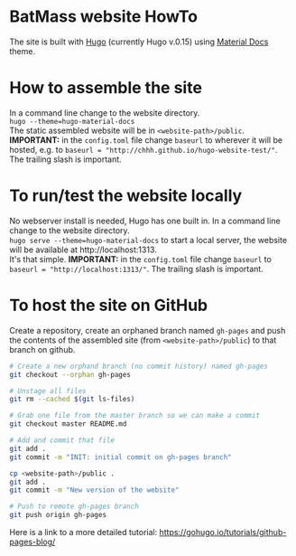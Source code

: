 # BatMass website HowTo
The site is built with [Hugo](https://gohugo.io/) (currently Hugo v.0.15) using [Material Docs](https://github.com/digitalcraftsman/hugo-material-docs) theme.


# How to assemble the site
In a command line change to the website directory.  
`hugo --theme=hugo-material-docs`  
The static assembled website will be in `<website-path>/public`.  
__IMPORTANT:__ in the `config.toml` file change `baseurl` to wherever it will be hosted, e.g. to `baseurl = "http://chhh.github.io/hugo-website-test/"`. The trailing slash is important.


# To run/test the website locally
No webserver install is needed, Hugo has one built in. In a command line change to the website directory.  
`hugo serve --theme=hugo-material-docs` to start a local server, the website will be available at http://localhost:1313.  
It's that simple.
__IMPORTANT:__ in the `config.toml` file change `baseurl` to `baseurl = "http://localhost:1313/"`. The trailing slash is important.


# To host the site on GitHub
Create a repository, create an orphaned branch named `gh-pages` and push the contents of the assembled site (from `<website-path>/public`) to that branch on github.  
```bash
# Create a new orphand branch (no commit history) named gh-pages
git checkout --orphan gh-pages

# Unstage all files
git rm --cached $(git ls-files)

# Grab one file from the master branch so we can make a commit
git checkout master README.md

# Add and commit that file
git add .
git commit -m "INIT: initial commit on gh-pages branch"

cp <website-path>/public .
git add .
git commit -m "New version of the website"

# Push to remote gh-pages branch
git push origin gh-pages
```
Here is a link to a more detailed tutorial: https://gohugo.io/tutorials/github-pages-blog/
